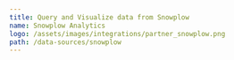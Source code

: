 ```yaml
---
title: Query and Visualize data from Snowplow
name: Snowplow Analytics
logo: /assets/images/integrations/partner_snowplow.png
path: /data-sources/snowplow
---
```

